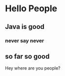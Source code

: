 # Hello People

## Java is good


### never say never

## so far so good

Hey where are you people?

